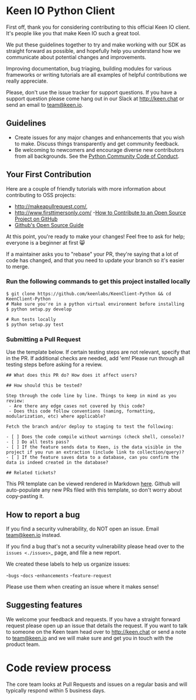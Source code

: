 # Keen IO Python Client

First off, thank you for considering contributing to this official Keen IO client. It's people like you that make Keen IO such a great tool.

We put these guidelines together to try and make working with our SDK as straight forward as possible, and hopefully help you understand how we communicate about potential changes and improvements.

Improving documentation, bug triaging, building modules for various frameworks or writing tutorials are all examples of helpful contributions we really appreciate.

Please, don't use the issue tracker for support questions. If you have a support question please come hang out in our Slack  at http://keen.chat or send an email to team@keen.io.

## Guidelines

* Create issues for any major changes and enhancements that you wish to make. Discuss things transparently and get community feedback.
* Be welcoming to newcomers and encourage diverse new contributors from all backgrounds. See the [Python Community Code of Conduct](https://www.python.org/psf/codeofconduct/).

## Your First Contribution

Here are a couple of friendly tutorials with more information about contributing to OSS projects: 

- http://makeapullrequest.com/,
- http://www.firsttimersonly.com/
-[How to Contribute to an Open Source Project on GitHub](https://egghead.io/series/how-to-contribute-to-an-open-source-project-on-github)
- [Github's Open Source Guide](https://opensource.guide)

At this point, you're ready to make your changes! Feel free to ask for help; everyone is a beginner at first :smile_cat:

If a maintainer asks you to "rebase" your PR, they're saying that a lot of code has changed, and that you need to update your branch so it's easier to merge.

### Run the following commands to get this project installed locally

```ssh
$ git clone https://github.com/keenlabs/KeenClient-Python && cd KeenClient-Python
# Make sure you're in a python virtual environment before installing
$ python setup.py develop

# Run tests locally
$ python setup.py test
```

### Submitting a Pull Request

Use the template below. If certain testing steps are not relevant, specify that in the PR. If additional checks are needed, add 'em! Please run through all testing steps before asking for a review.

```
## What does this PR do? How does it affect users?

## How should this be tested?

Step through the code line by line. Things to keep in mind as you review:
 - Are there any edge cases not covered by this code?
 - Does this code follow conventions (naming, formatting, modularization, etc) where applicable?

Fetch the branch and/or deploy to staging to test the following:

- [ ] Does the code compile without warnings (check shell, console)?
- [ ] Do all tests pass?
- [ ] If the feature sends data to Keen, is the data visible in the project if you run an extraction (include link to collection/query)?
- [ ] If the feature saves data to a database, can you confirm the data is indeed created in the database?

## Related tickets?
```

This PR template can be viewed rendered in Markdown [here](./.github/PULL_REQUEST_TEMPLATE.md). Github will auto-populate any new PRs filed with this template, so don't worry about copy-pasting it.

## How to report a bug

If you find a security vulnerability, do NOT open an issue. Email team@keen.io instead.

If you find a bug that's not a security vulnerability please head over to the `issues <./issues>`_ page, and file a new report.

We created these labels to help us organize issues: 

-`bugs`
-`docs`
-`enhancements`
-`feature-request`

Please use them when creating an issue where it makes sense!

## Suggesting features

We welcome your feedback and requests. If you have a straight forward request please open up an issue that details the request. If you want to talk to someone on the Keen team head over to http://keen.chat or send a note to team@keen.io and we will make sure and get you in touch with the product team.

# Code review process

The core team looks at Pull Requests and issues on a regular basis and will typically respond within 5 business days.

<!-- Template based on Dustin Larimer's CONTRIBUTING.md for the Keen IO Javascript Client: https://github.com/keen/keen-js/blob/master/CONTRIBUTING.md -->